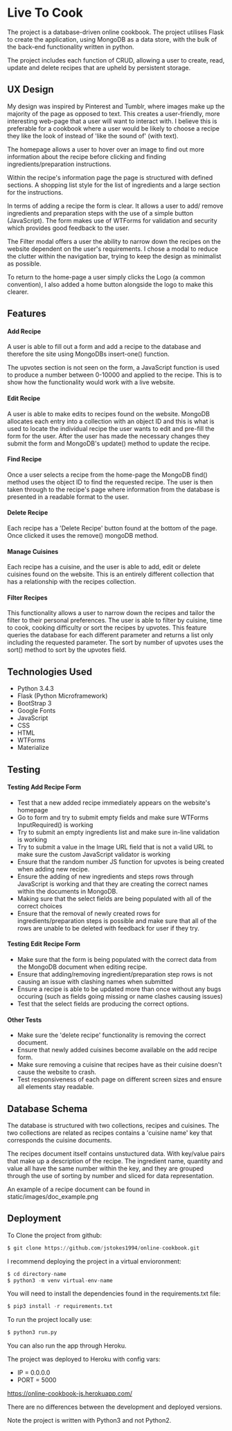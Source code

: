 # Live To Cook

The project is a database-driven online cookbook. The project utilises Flask to
create the application, using MongoDB as a data store, with the bulk of the
back-end functionality written in python.

The project includes each function of CRUD, allowing a user to create, read,
update and delete recipes that are upheld by persistent storage.

## UX Design

My design was inspired by Pinterest and Tumblr, where images make up the
majority of the page as opposed to text. This creates a user-friendly, more
interesting web-page that a user will want to interact with. I believe this is
preferable for a cookbook where a user would be likely to choose a recipe they
like the look of instead of 'like the sound of' (with text).

The homepage allows a user to hover over an image to find out more information
about the recipe before clicking and finding ingredients/preparation
instructions.

Within the recipe's information page the page is structured with defined
sections. A shopping list style for the list of ingredients and a large section
for the instructions.

In terms of adding a recipe the form is clear. It allows a user to add/ remove
ingredients and preparation steps with the use of a simple button (JavaScript).
The form makes use of WTForms for validation and security which provides good
feedback to the user.

The Filter modal offers a user the ability to narrow down the recipes on the 
website dependent on the user's requirements. I chose a modal to reduce the 
clutter within the navigation bar, trying to keep the design as minimalist
as possible. 

To return to the home-page a user simply clicks the Logo (a common convention),
I also added a home button alongside the logo to make this clearer.

## Features

#### Add Recipe

A user is able to fill out a form and add a recipe to the database and therefore
the site using MongoDBs insert-one() function.

The upvotes section is not seen on the form, a JavaScript function is used to
produce a number between 0-10000 and applied to the recipe. This is to show how
the functionality would work with a live website.

#### Edit Recipe

A user is able to make edits to recipes found on the website. MongoDB allocates
each entry into a collection with an object ID and this is what is used to 
locate the individual recipe the user wants to edit and pre-fill the form
for the user. After the user has made the necessary changes they submit the form
and MongoDB's update() method to update the recipe.

#### Find Recipe

Once a user selects a recipe from the home-page the MongoDB find() method uses
the object ID to find the requested recipe. The user is then taken through 
to the recipe's page where information from the database is presented in a 
readable format to the user.

#### Delete Recipe

Each recipe has a 'Delete Recipe' button found at the bottom of the page. Once
clicked it uses the remove() mongoDB method.

#### Manage Cuisines

Each recipe has a cuisine, and the user is able to add, edit or delete cuisines
found on the website. This is an entirely different collection that has a
relationship with the recipes collection.

#### Filter Recipes

This functionality allows a user to narrow down the recipes and tailor the
filter to their personal preferences. The user is able to filter by cuisine,
time to cook, cooking difficulty or sort the recipes by upvotes. This feature
queries the database for each different parameter and returns a list only
including the requested parameter. The sort by number of upvotes uses the 
sort() method to sort by the upvotes field.

## Technologies Used

- Python 3.4.3
- Flask (Python Microframework)
- BootStrap 3
- Google Fonts
- JavaScript
- CSS
- HTML
- WTForms
- Materialize

## Testing

#### Testing Add Recipe Form

- Test that a new added recipe immediately appears on the website's homepage
- Go to form and try to submit empty fields and make sure WTForms 
InputRequired() is working
- Try to submit an empty ingredients list and make sure in-line validation is
working
- Try to submit a value in the Image URL field that is not a valid URL to make
sure the custom JavaScript validator is working
- Ensure that the random number JS function for upvotes is being created when 
adding new recipe.
- Ensure the adding of new ingredients and steps rows through JavaScript is
working and that they are creating the correct names within the documents 
in MongoDB.
- Making sure that the select fields are being populated with all of the 
correct choices
- Ensure that the removal of newly created rows for ingredients/preparation
steps is possible and make sure that all of the rows are unable to be deleted
with feedback for user if they try.

#### Testing Edit Recipe Form

- Make sure that the form is being populated with the correct data from the
MongoDB document when editing recipe.
- Ensure that adding/removing ingredient/preparation step rows is not causing
an issue with clashing names when submitted
- Ensure a recipe is able to be updated more than once without any bugs
occuring (such as fields going missing or name clashes causing issues)
- Test that the select fields are producing the correct options.

#### Other Tests

- Make sure the 'delete recipe' functionality is removing the correct document.
- Ensure that newly added cuisines become available on the add recipe form.
- Make sure removing a cuisine that recipes have as their cuisine doesn't cause
the website to crash.
- Test responsiveness of each page on different screen sizes and ensure all
elements stay readable.

## Database Schema

The database is structured with two collections, recipes and cuisines. The two
collections are related as recipes contains a 'cuisine name' key that
corresponds the cuisine documents.

The recipes document itself contains unstuctured data. With key/value pairs
that make up a description of the recipe. The ingredient name, quantity and
value all have the same number within the key, and they are grouped through the
use of sorting by number and sliced for data representation.

An example of a recipe document can be found in static/images/doc_example.png


## Deployment

To Clone the project from github:

```python
$ git clone https://github.com/jstokes1994/online-cookbook.git
```

I recommend deploying the project in a virtual envioronment:

```python
$ cd directory-name
$ python3 -m venv virtual-env-name
```

You will need to install the dependencies found in the requirements.txt file:

```python
$ pip3 install -r requirements.txt 
```

To run the project locally use:

```python
$ python3 run.py
```

You can also run the app through Heroku.

The project was deployed to Heroku with config vars:

- IP = 0.0.0.0
- PORT = 5000

https://online-cookbook-js.herokuapp.com/

There are no differences between the development and deployed versions.

Note the project is written with Python3 and not Python2.

